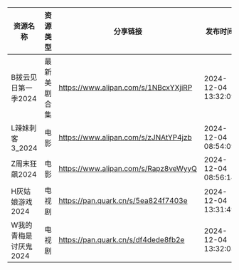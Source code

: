 | 资源名称          | 资源类型   | 分享链接                                 | 发布时间                |
| ------------- | ------ | ------------------------------------ | ------------------- |
| B拨云见日第一季2024  | 最新美剧合集 | https://www.alipan.com/s/1NBcxYXjiRP | 2024-12-04 13:32:09 |
| L辣妹刺客3_2024   | 电影     | https://www.alipan.com/s/zJNAtYP4jzb | 2024-12-04 08:54:09 |
| Z周末狂飙2024     | 电影     | https://www.alipan.com/s/Rapz8veWyyQ | 2024-12-04 08:56:14 |
| H灰姑娘游戏2024    | 电视剧    | https://pan.quark.cn/s/5ea824f7403e  | 2024-12-04 13:31:49 |
| W我的青梅是讨厌鬼2024 | 电视剧    | https://pan.quark.cn/s/df4dede8fb2e  | 2024-12-04 13:32:03 |
